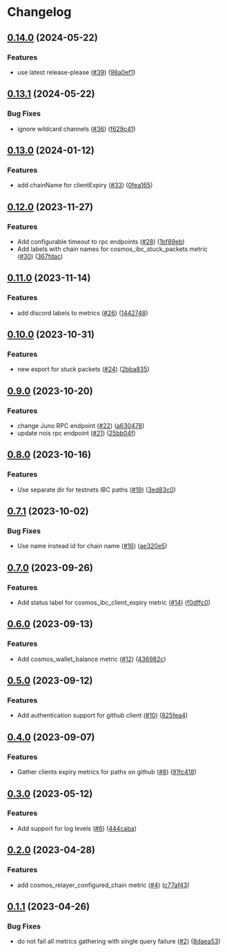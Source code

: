 # Changelog

## [0.14.0](https://github.com/archway-network/relayer_exporter/compare/v0.13.1...v0.14.0) (2024-05-22)


### Features

* use latest release-please ([#39](https://github.com/archway-network/relayer_exporter/issues/39)) ([98a0ef1](https://github.com/archway-network/relayer_exporter/commit/98a0ef1b5d6f3a5f9a7a5d103a49ec78e326c785))

## [0.13.1](https://github.com/archway-network/relayer_exporter/compare/v0.13.0...v0.13.1) (2024-05-22)


### Bug Fixes

* ignore wildcard channels ([#36](https://github.com/archway-network/relayer_exporter/issues/36)) ([f629c41](https://github.com/archway-network/relayer_exporter/commit/f629c41e94ce72e3b9b8f7b752b2a58638de0269))

## [0.13.0](https://github.com/archway-network/relayer_exporter/compare/v0.12.0...v0.13.0) (2024-01-12)


### Features

* add chainName for clientExpiry ([#33](https://github.com/archway-network/relayer_exporter/issues/33)) ([0fea165](https://github.com/archway-network/relayer_exporter/commit/0fea1656a18ef27602938a42419ef69e641482d1))

## [0.12.0](https://github.com/archway-network/relayer_exporter/compare/v0.11.0...v0.12.0) (2023-11-27)


### Features

* Add configurable timeout to rpc endpoints ([#28](https://github.com/archway-network/relayer_exporter/issues/28)) ([1bf89eb](https://github.com/archway-network/relayer_exporter/commit/1bf89eb0309d41d23cc355448f77144d876ec34d))
* Add labels with chain names for cosmos_ibc_stuck_packets metric ([#30](https://github.com/archway-network/relayer_exporter/issues/30)) ([367fdac](https://github.com/archway-network/relayer_exporter/commit/367fdac3f8c0111181be67d6e68324f6dd923464))

## [0.11.0](https://github.com/archway-network/relayer_exporter/compare/v0.10.0...v0.11.0) (2023-11-14)


### Features

* add discord labels to metrics ([#26](https://github.com/archway-network/relayer_exporter/issues/26)) ([1442748](https://github.com/archway-network/relayer_exporter/commit/14427484b9bde6dcfcddcde8268622bf1fc6a443))

## [0.10.0](https://github.com/archway-network/relayer_exporter/compare/v0.9.0...v0.10.0) (2023-10-31)


### Features

* new export for stuck packets ([#24](https://github.com/archway-network/relayer_exporter/issues/24)) ([2bba835](https://github.com/archway-network/relayer_exporter/commit/2bba8359f4488b86230b3c9194fd2cb6011e347e))

## [0.9.0](https://github.com/archway-network/relayer_exporter/compare/v0.8.0...v0.9.0) (2023-10-20)


### Features

* change Juno RPC endpoint ([#22](https://github.com/archway-network/relayer_exporter/issues/22)) ([a630478](https://github.com/archway-network/relayer_exporter/commit/a63047843dbee597f59bb1234b194c3382eb8f6f))
* update nois rpc endpoint ([#21](https://github.com/archway-network/relayer_exporter/issues/21)) ([25bb04f](https://github.com/archway-network/relayer_exporter/commit/25bb04f1f43321792d304b7eef0bf4b79ed411d0))

## [0.8.0](https://github.com/archway-network/relayer_exporter/compare/v0.7.1...v0.8.0) (2023-10-16)


### Features

* Use separate dir for testnets IBC paths ([#19](https://github.com/archway-network/relayer_exporter/issues/19)) ([3ed83c0](https://github.com/archway-network/relayer_exporter/commit/3ed83c03836df28c90889478f068d7be3ae359d5))

## [0.7.1](https://github.com/archway-network/relayer_exporter/compare/v0.7.0...v0.7.1) (2023-10-02)


### Bug Fixes

* Use name instead id for chain name ([#16](https://github.com/archway-network/relayer_exporter/issues/16)) ([ae320e5](https://github.com/archway-network/relayer_exporter/commit/ae320e5a612f14a1ded2f03247a60e9931a40069))

## [0.7.0](https://github.com/archway-network/relayer_exporter/compare/v0.6.0...v0.7.0) (2023-09-26)


### Features

* Add status label for cosmos_ibc_client_expiry metric ([#14](https://github.com/archway-network/relayer_exporter/issues/14)) ([f0dffc0](https://github.com/archway-network/relayer_exporter/commit/f0dffc0e3fd001a107ada8ed4f478ad3d29bf701))

## [0.6.0](https://github.com/archway-network/relayer_exporter/compare/v0.5.0...v0.6.0) (2023-09-13)


### Features

* Add cosmos_wallet_balance metric ([#12](https://github.com/archway-network/relayer_exporter/issues/12)) ([436982c](https://github.com/archway-network/relayer_exporter/commit/436982c5f83a97f73c3e4b6700f97bee68e5c2d6))

## [0.5.0](https://github.com/archway-network/relayer_exporter/compare/v0.4.0...v0.5.0) (2023-09-12)


### Features

* Add authentication support for github client ([#10](https://github.com/archway-network/relayer_exporter/issues/10)) ([825fea4](https://github.com/archway-network/relayer_exporter/commit/825fea4ceb1654b02228f7403724d8db46e9a1a1))

## [0.4.0](https://github.com/archway-network/relayer_exporter/compare/v0.3.0...v0.4.0) (2023-09-07)


### Features

* Gather clients expiry metrics for paths on github ([#8](https://github.com/archway-network/relayer_exporter/issues/8)) ([91fc418](https://github.com/archway-network/relayer_exporter/commit/91fc418769041b6865677f049e48f021738e0329))

## [0.3.0](https://github.com/archway-network/relayer_exporter/compare/v0.2.0...v0.3.0) (2023-05-12)


### Features

* Add support for log levels ([#6](https://github.com/archway-network/relayer_exporter/issues/6)) ([444caba](https://github.com/archway-network/relayer_exporter/commit/444caba6f2526203ea27d543f5123a297e3175a7))

## [0.2.0](https://github.com/archway-network/relayer_exporter/compare/v0.1.1...v0.2.0) (2023-04-28)


### Features

* add cosmos_relayer_configured_chain metric ([#4](https://github.com/archway-network/relayer_exporter/issues/4)) ([c77af43](https://github.com/archway-network/relayer_exporter/commit/c77af4369c3b5911681dfff54e9593ef6fd94548))

## [0.1.1](https://github.com/archway-network/relayer_exporter/compare/v0.1.0...v0.1.1) (2023-04-26)


### Bug Fixes

* do not fail all metrics gathering with single query failure ([#2](https://github.com/archway-network/relayer_exporter/issues/2)) ([8daea53](https://github.com/archway-network/relayer_exporter/commit/8daea535dfff140f607ccdb7dce668c4bfaebc59))
